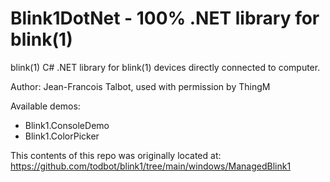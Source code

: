 
# Blink1DotNet - 100% .NET library for blink(1)

blink(1) C# .NET library for blink(1) devices directly connected to computer.

Author: Jean-Francois Talbot, used with permission by ThingM

Available demos:

- Blink1.ConsoleDemo
- Blink1.ColorPicker


This contents of this repo was originally located at:
https://github.com/todbot/blink1/tree/main/windows/ManagedBlink1
